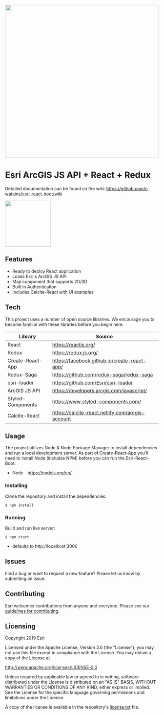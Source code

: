 <p align="center">
  <img src="http://psgd.esri.com/img/esri-react-boot/Esri-React-Boot-Logo.svg#1" width="500" height="auto"/>
</p>

# Esri ArcGIS JS API + React + Redux
Detailed documentation can be found on the wiki: https://github.com/r-watkins/esri-react-boot/wiki

<a href="https://www.esri.com/en-us/home">
   <img src="http://psgd.esri.com/img/esri-react-boot/poweredByEsri.svg#1" width="150" height="auto"/>
</a>

## Features

  - Ready to deploy React application
  - Loads Esri's ArcGIS JS API
  - Map component that supports 2D/3D
  - Built in Authentication
  - Includes Calcite-React with UI examples

## Tech

This project uses a number of open source libraries. We encourage you to become familiar with these libraries before you begin here.

| Library | Source |
| ------ | ------ |
| React | https://reactjs.org/ |
| Redux | https://redux.js.org/ |
| Create-React-App | https://facebook.github.io/create-react-app/ |
| Redux-Saga | https://github.com/redux-saga/redux-saga |
| esri-loader | https://github.com/Esri/esri-loader |
| ArcGIS JS API | https://developers.arcgis.com/javascript/ |
| Styled-Components | https://www.styled-components.com/ |
| Calcite-React | https://calcite-react.netlify.com/arcgis-account |

## Usage

The project utilizes Node & Node Package Manager to install dependencies and run a local development server. As part of Create-React-App you'll need to install Node (includes NPM) before you can run the Esri-React-Boot:

  - Node - https://nodejs.org/en/

### Installing

Clone the repository and install the dependencies:

```
$ npm install
```

### Running

Build and run live server:

```
$ npm start
```

* defaults to http://localhost:3000

## Issues

Find a bug or want to request a new feature?  Please let us know by submitting an issue.

## Contributing

Esri welcomes contributions from anyone and everyone. Please see our [guidelines for contributing](https://github.com/esri/contributing).

## Licensing
Copyright 2019 Esri

Licensed under the Apache License, Version 2.0 (the "License");
you may not use this file except in compliance with the License.
You may obtain a copy of the License at

   http://www.apache.org/licenses/LICENSE-2.0

Unless required by applicable law or agreed to in writing, software
distributed under the License is distributed on an "AS IS" BASIS,
WITHOUT WARRANTIES OR CONDITIONS OF ANY KIND, either express or implied.
See the License for the specific language governing permissions and
limitations under the License.

A copy of the license is available in the repository's [license.txt](license.txt) file.

